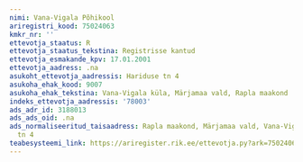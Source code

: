 ```yaml
---
nimi: Vana-Vigala Põhikool
ariregistri_kood: 75024063
kmkr_nr: ''
ettevotja_staatus: R
ettevotja_staatus_tekstina: Registrisse kantud
ettevotja_esmakande_kpv: 17.01.2001
ettevotja_aadress: .na
asukoht_ettevotja_aadressis: Hariduse tn 4
asukoha_ehak_kood: 9007
asukoha_ehak_tekstina: Vana-Vigala küla, Märjamaa vald, Rapla maakond
indeks_ettevotja_aadressis: '78003'
ads_adr_id: 3188013
ads_ads_oid: .na
ads_normaliseeritud_taisaadress: Rapla maakond, Märjamaa vald, Vana-Vigala küla, Hariduse
  tn 4
teabesysteemi_link: https://ariregister.rik.ee/ettevotja.py?ark=75024063&ref=rekvisiidid
---
```


